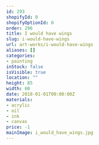 ```yaml
---
id: 293
shopifyId: 0
shopifyOptionId: 0
order: 296
title: I would have wings
slug: i-would-have-wings
url: art-works/i-would-have-wings
aliases: []
categories:
- painting
inStock: false
isVisible: true
location: ""
height: 85
width: 60
date: 2018-01-01T00:00:00Z
materials:
- acrylic
- oil
- ink
- canvas
price: -1
mainImage: i_would_have_wings.jpg
---
```


